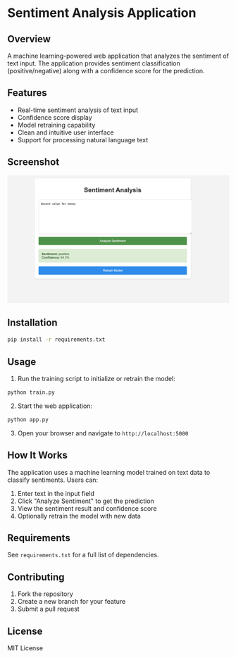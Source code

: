 # Sentiment Analysis Application

## Overview
A machine learning-powered web application that analyzes the sentiment of text input. The application provides sentiment classification (positive/negative) along with a confidence score for the prediction.

## Features
- Real-time sentiment analysis of text input
- Confidence score display
- Model retraining capability
- Clean and intuitive user interface
- Support for processing natural language text

## Screenshot
![Sentiment Analysis Interface](assets/sentiment-analysis-screenshot.png)

## Installation
```bash
pip install -r requirements.txt
```

## Usage
1. Run the training script to initialize or retrain the model:
```bash
python train.py
```

2. Start the web application:
```bash
python app.py
```

3. Open your browser and navigate to `http://localhost:5000`

## How It Works
The application uses a machine learning model trained on text data to classify sentiments. Users can:
1. Enter text in the input field
2. Click "Analyze Sentiment" to get the prediction
3. View the sentiment result and confidence score
4. Optionally retrain the model with new data

## Requirements
See `requirements.txt` for a full list of dependencies.

## Contributing
1. Fork the repository
2. Create a new branch for your feature
3. Submit a pull request

## License
MIT License
